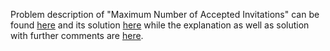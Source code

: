 Problem description of "Maximum Number of Accepted Invitations" can be found [here](https://leetcode.com/problems/maximum-number-of-accepted-invitations/description/) and its solution [here](https://github.com/aurimas13/Solutions-To-Problems/blob/main/LeetCode/Python%20Solutions/Maximum%20Number%20of%20Accepted%20Invitations/maximum.py) while the explanation as well as solution with further comments are [here](https://leetcode.com/problems/maximum-number-of-accepted-invitations/solutions/3228076/python-solution/).
